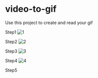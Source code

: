 # video-to-gif
 Use this project to create and read your gif
 
 Step1
 ![1](https://github.com/clarsendartois/video-to-gif/assets/116375601/1574d623-5955-4201-bd69-c47a8f2f32cd)

Step2
![2](https://github.com/clarsendartois/video-to-gif/assets/116375601/80bb24b8-fca8-4674-a102-a1a9113e9c4d)

Step3
![3](https://github.com/clarsendartois/video-to-gif/assets/116375601/c1dd50fb-ea07-4aeb-9a43-5faa5a909fcf)

Step4
![4](https://github.com/clarsendartois/video-to-gif/assets/116375601/083f5c98-e212-49b2-8ad4-fc0a06d12b7f)

Step5
